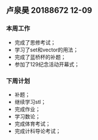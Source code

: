 ## 卢泉昊 20188672 12-09

### 本周工作

- 完成了思修考试；
- 学习了set和vector的用法；
- 完成了蓝桥杯的补题；
- 参加了129纪念活动开幕式；

### 下周计划

- 补题；
- 继续学习stl；
- 完成作业；
- 学习数论；
- 完成体育考试；
- 完成计科导论考试；
